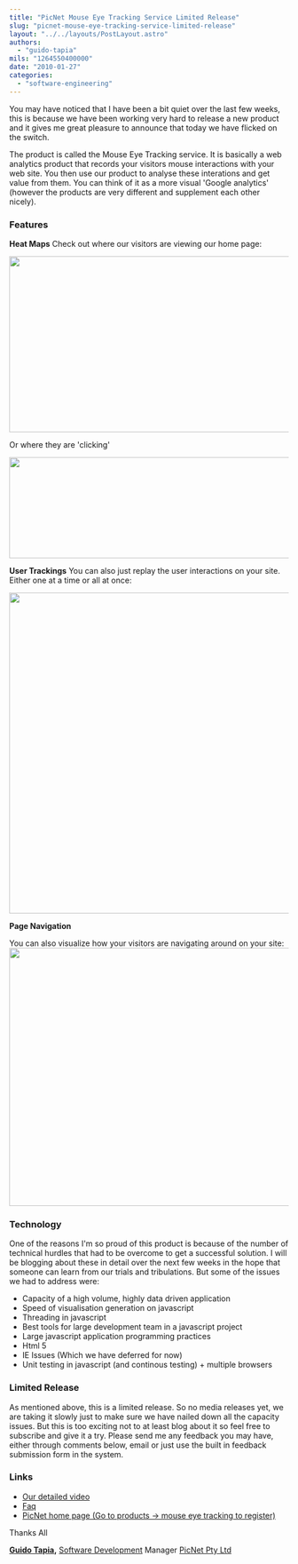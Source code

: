 ```yaml
---
title: "PicNet Mouse Eye Tracking Service Limited Release"
slug: "picnet-mouse-eye-tracking-service-limited-release"
layout: "../../layouts/PostLayout.astro"
authors: 
  - "guido-tapia"
mils: "1264550400000"
date: "2010-01-27"
categories: 
  - "software-engineering"
---
```


You may have noticed that I have been a bit quiet over the last few weeks, this is because we have been working very hard to release a new product and it gives me great pleasure to announce that today we have flicked on the switch.

The product is called the Mouse Eye Tracking service. It is basically a web analytics product that records your visitors mouse interactions with your web site. You then use our product to analyse these interations and get value from them. You can think of it as a more visual 'Google analytics' (however the products are very different and supplement each other nicely).

### Features

**Heat Maps** Check out where our visitors are viewing our home page:

[<img src="/images/screen1-1024x556.gif" width=584 height=317  >](https://picnet.com.au/blogs/guido/files/2010/01/screen1.gif)

Or where they are 'clicking'

[<img src="/images/screen2-1024x320.gif" width=584 height=182  >](https://picnet.com.au/blogs/guido/files/2010/01/screen2.gif)

**User Trackings** You can also just replay the user interactions on your site. Either one at a time or all at once:

[<img src="/images/screen31.gif" width=981 height=578  >](https://picnet.com.au/blogs/guido/files/2010/01/screen31.gif)

**Page Navigation**

You can also visualize how your visitors are navigating around on your site: [<img src="/images/screen4-1024x817.gif" width=584 height=465  >](https://picnet.com.au/blogs/guido/files/2010/01/screen4.gif)

### Technology

One of the reasons I'm so proud of this product is because of the number of technical hurdles that had to be overcome to get a successful solution. I will be blogging about these in detail over the next few weeks in the hope that someone can learn from our trials and tribulations. But some of the issues we had to address were:

- Capacity of a high volume, highly data driven application
- Speed of visualisation generation on javascript
- Threading in javascript
- Best tools for large development team in a javascript project
- Large javascript application programming practices
- Html 5
- IE Issues (Which we have deferred for now)
- Unit testing in javascript (and continous testing) + multiple browsers

### Limited Release

As mentioned above, this is a limited release. So no media releases yet, we are taking it slowly just to make sure we have nailed down all the capacity issues. But this is too exciting not to at least blog about it so feel free to subscribe and give it a try. Please send me any feedback you may have, either through comments below, email or just use the built in feedback submission form in the system.

### Links

- [Our detailed video](http://youtu.be/k42kEPR0otw)
- [Faq](http://met.picnet.com.au/NewUser.mvc/Faq)
- [PicNet home page (Go to products -> mouse eye tracking to register)](https://picnet.com.au/)

Thanks All

**[Guido Tapia](mailto:guido.tapia@picnet.com.au),** [Software Development](https://picnet.com.au/software-development.html "software development") Manager [PicNet Pty Ltd](https://picnet.com.au/)
